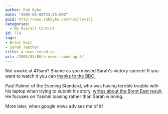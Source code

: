 ```yaml
---
author: Rob Dyke
date: "2005-05-06T23:15:00Z"
guid: http://www.robdyke.com/noc/?p=151
categories:
  - No Overall Control
id: 714
tags:
- Brent East
- Sarah Teather
title: A news round-up
url: /2005/05/06/a-news-round-up-2/
---
```

Not awake at 415am? Shame as you missed Sarah's victory speech! If you want to watch it you can [thanks to the BBC.](http://newssearch.bbc.co.uk/cgi-bin/search/results.pl?x=83&#38;y=19&#38;q=sarah+teather&#38;scope=newsifs_av&#38;tab=news_av)

Paul Palmer of the Evening Standard, who was having terrible trouble with his laptop when trying to submit his story, [writes about the Brent East result](http://www.thisislondon.co.uk/news/articles/18420284#). He focuses on Yasmin loosing rather than Sarah winning.

More later, when google news advises me of it!